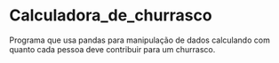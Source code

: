 # Calculadora_de_churrasco
Programa que usa pandas para manipulação de dados calculando com quanto cada pessoa deve contribuir para um churrasco.
